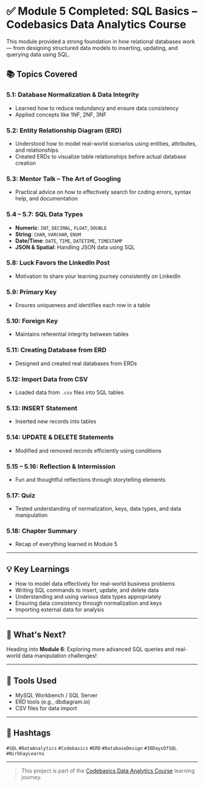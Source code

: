 # ✅ Module 5 Completed: SQL Basics – Codebasics Data Analytics Course

This module provided a strong foundation in how relational databases work — from designing structured data models to inserting, updating, and querying data using SQL.

## 📚 Topics Covered

### 5.1: Database Normalization & Data Integrity
- Learned how to reduce redundancy and ensure data consistency
- Applied concepts like 1NF, 2NF, 3NF

### 5.2: Entity Relationship Diagram (ERD)
- Understood how to model real-world scenarios using entities, attributes, and relationships
- Created ERDs to visualize table relationships before actual database creation

### 5.3: Mentor Talk – The Art of Googling
- Practical advice on how to effectively search for coding errors, syntax help, and documentation

### 5.4 – 5.7: SQL Data Types
- **Numeric**: `INT`, `DECIMAL`, `FLOAT`, `DOUBLE`
- **String**: `CHAR`, `VARCHAR`, `ENUM`
- **Date/Time**: `DATE`, `TIME`, `DATETIME`, `TIMESTAMP`
- **JSON & Spatial**: Handling JSON data using SQL

### 5.8: Luck Favors the LinkedIn Post
- Motivation to share your learning journey consistently on LinkedIn

### 5.9: Primary Key
- Ensures uniqueness and identifies each row in a table

### 5.10: Foreign Key
- Maintains referential integrity between tables

### 5.11: Creating Database from ERD
- Designed and created real databases from ERDs

### 5.12: Import Data from CSV
- Loaded data from `.csv` files into SQL tables

### 5.13: INSERT Statement
- Inserted new records into tables

### 5.14: UPDATE & DELETE Statements
- Modified and removed records efficiently using conditions

### 5.15 – 5.16: Reflection & Intermission
- Fun and thoughtful reflections through storytelling elements

### 5.17: Quiz
- Tested understanding of normalization, keys, data types, and data manipulation

### 5.18: Chapter Summary
- Recap of everything learned in Module 5

---

## 💡 Key Learnings

- How to model data effectively for real-world business problems
- Writing SQL commands to insert, update, and delete data
- Understanding and using various data types appropriately
- Ensuring data consistency through normalization and keys
- Importing external data for analysis

---

## 🚀 What's Next?

Heading into **Module 6**: Exploring more advanced SQL queries and real-world data manipulation challenges!

---

## 📌 Tools Used
- MySQL Workbench / SQL Server
- ERD tools (e.g., dbdiagram.io)
- CSV files for data import

---

## 🔖 Hashtags

`#SQL` `#DataAnalytics` `#Codebasics` `#ERD` `#DatabaseDesign` `#30DaysOfSQL` `#NirbhayLearns`

---

> This project is part of the [Codebasics Data Analytics Course](https://codebasics.io/) learning journey.

